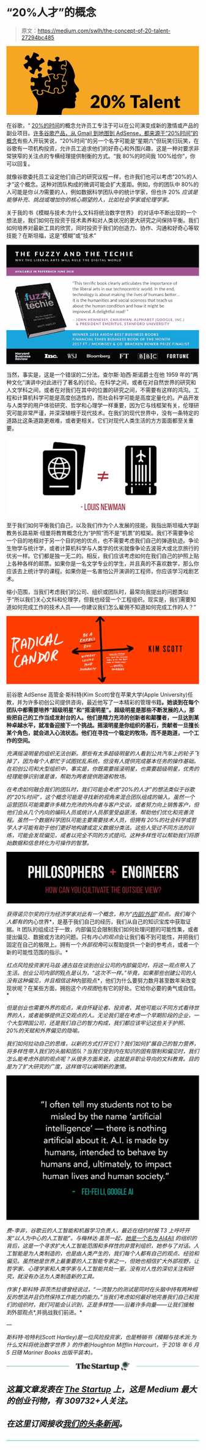 # “20%人才”的概念

> 原文：<https://medium.com/swlh/the-concept-of-20-talent-27294bc485>

![](img/7f93a7e7448a1995e45246c4e6c8f18b.png)

在谷歌，“ [20%的时间](https://hbr.org/2013/08/just-how-valuable-is-googles-2-1)的概念允许员工专注于可以在公司演变成新的激情或产品的副业项目。[许多谷歌产品，从 Gmail 到地图到 AdSense，都来源于“20%时间”的概念](https://mastersofscale.com/tim-ferriss-ten-commandments-of-startup-success/)有些人开玩笑说，“20%时间”的另一个名字可能是“星期六”但玩笑归玩笑，在谷歌有一项机构投资，允许员工追求他们的好奇心和外围兴趣，这是一种对要求非常狭窄的关注点的专横经理提供制衡的方式。“我 80%的时间我 100%给你”，你可以回复。

就像谷歌委托员工设定他们自己的研究议程一样，也许我们也可以考虑“20%的人才”这个概念。这种对团队构成的微调可能会扩大差距。例如，你的团队中 80%的人可能是你*认为*需要的人，例如数据科学团队中的统计学家，但也许 20% *应该是能够补充、挑战或增加你的核心期望的人，比如社会学家或伦理学家。*

关于我的书《模糊与技术:为什么文科将统治数字世界》 的对话中不断出现的一个想法是，我们如何在投资于技术素养和对人类状况的更大研究之间保持平衡。我们如何培养对最新工具的欣赏，同时投资于我们的创造力、协作、沟通和好奇心等软技能？在斯坦福，这是“模糊”或“技术”

![](img/4c8d6190198f54dc97de81f7edf42f37.png)

当然，事实是，这是一个错误的二分法。查尔斯·珀西·斯诺爵士在他 1959 年的“两种文化”演讲中对此进行了著名的讨论。在科学之间，或者在对自然世界的研究和人文学科之间，或者在对我们在其中的位置的研究之间，不需要有这样的鸿沟。工程和计算机科学可能是高度创造性的，而社会科学可能是高度定量化的。产品开发与人类学的用户体验研究、哲学和心理学一样重要，因为它与线框架有关，伦理研究可能非常严谨，并深深植根于现代技术。在我们的现代世界中，没有一条特定的道路比这条道路更艰难，或者更相关。它们对现代人类生活的方方面面都至关重要。

![](img/e43e868ff1baad76d60543887c58f397.png)

至于我们如何平衡我们自己，以及我们作为个人发展的技能，我指出斯坦福大学副教务长路易斯·纽曼将教育概念化为“护照”而不是“机票”的框架。我们不需要争论一个目的地相对于另一个目的地的优点，也不需要考虑我们自己的弹道轨迹。争论生物学与统计学，或者计算机科学与人类学的优劣就像争论去波哥大或北京旅行的优劣一样。它们都是独一无二的。相反，我们应该考虑如何在我们自己的护照上贴上各种各样的邮票。如果你是一名文学专业的学生，并且真的不喜欢数学，那么你应该去上统计学的课程。如果你是一名害怕公开演讲的工程师，你应该学习戏剧艺术。

缩小范围，当我们考虑我们的公司、组织或团队时，最常向我提出的问题类似于“所以我们关心文科和伦理学，但我也经营一个工程组织。现实是，我们需要知道如何完成工作的技术人员——你建议我们怎么雇佣不知道如何完成工作的人？”

![](img/282ebe6e0c6cddb7bd53c48f0ddc4bb5.png)

前谷歌 AdSense 高管金·斯科特(Kim Scott)曾在苹果大学(Apple University)任教，并为许多初创公司提供咨询，最近他写了一本精彩的管理书籍[](https://www.amazon.com/Radical-Candor-Kick-Ass-Without-Humanity/dp/1250103517/ref=as_li_ss_tl?_encoding=UTF8&qid=1521828011&sr=1-4&linkCode=ll1&tag=hartglob0c-20&linkId=e20087f3e4c6f6038f0f7175b9bb00e8)**。她谈到在每个团队中都需要培养“超级明星”和“摇滚明星”。超级明星是那些不断发展的人，那些把自己的工作当成发射台的人。他们是精力充沛的创新者和颠覆者，一旦达到某种卓越水平，就准备迎接下一个挑战。摇滚明星是你组织的基石，贡献者一旦擅长某个角色，就会进入心流状态。他们在寻找一个稳定的牧场，而不是跑道，一个工作的空间。**

*充满摇滚明星的组织无法创新。那些有太多超级明星的人看到公共汽车上的轮子飞掉了，因为每个人都忙于试图扰乱系统，但没有人提供完成基本任务的操作基础。在初创公司和大型组织中，事实是，你既需要摇滚明星，也需要超级明星，优秀的经理能够识别谁是谁，帮助为两者提供跑道和牧场。*

*在考虑如何融合我们的团队时，我们可能会考虑“20%的人才”的想法类似于谷歌的“20%时间”，这个概念可能是寻找新的视角来混合团队组成的输入。虽然一个运营团队可能需要许多精力充沛的外向者与客户交谈，或者努力向上销售客户，但他们会从几个内向的编码人员或统计人员那里受益匪浅，帮助他们优化和完善流程。虽然一个数据科学团队可能主要需要技术人员，但拥有 20%的社会科学或哲学人才可能有助于他们更好地构建或定义数据分类法。这些人受过不同方法的训练，可能会发现偏见，或者以完全不同的方式提问。这种多样性可以帮助我们将原始数据和信息转化为可操作的智慧。*

*![](img/ec6b1de97e59e661a643cc093fe96544.png)*

*获得诺贝尔奖的行为经济学家对此有一个概念，称为“[内部/外部](https://www.mckinsey.com/business-functions/strategy-and-corporate-finance/our-insights/daniel-kahneman-beware-the-inside-view)”观点。我们每个人都有的*内心世界*，是基于我们自己的经历，我们从自己的知识宝库中获取证据。It 团队的组成过于一致，内部偏见会限制我们如何处理问题的可能性集，或者提出偏见、数据或方法的问题。只有*内心的观点*会让我们看不到可能性，并把我们固定在自己的极限上。拥有一个*外部视角*可以帮助提供一个新的参考点，或者一个新的可能性范围的指示。*

*红点风险投资家托马兹·通古兹在谈到创业公司的内部偏见时，将这一观点带入了生活。创业公司内部的*观点*是认为，“这次不一样。”毕竟，如果那些创建公司的人没有这种偏见，并且相信这种*内部观点*，他们为什么要努力数月甚至数年来改变现状呢？在某些方面，拥抱这个*内视图*也有它的好处。它给你必要的勇气或自信。*

*但是创业也需要外界的观点，来自怀疑论者、投资者、其他可能以不同方式看待世界的人，或者能够提供正交观点的人。无论我们是在考虑一个早期阶段的企业，一个大型跨国公司，还是我们自己的智力构成，我们都应该牢记这些关于护照、20%的天赋和外界偏见的隐喻。*

*我们如何拉动自己的思维，以新的方式打开它们？我们如何扩展自己的智力营养，将多样性带入我们的头脑和团队？当我们受到内在知识的固有限制和偏见时，我们怎么能考虑外部的观点呢？从很多方面来说，这就是非职业导向的文科教育。目的是为了扩大研究的广度，这样做可以阐明新的激情。*

*![](img/d66c9390b05494d6275f7a34e4fad72e.png)*

*费-李非，谷歌云的人工智能和机器学习负责人，最近在纽约时报 T3 上呼吁开发“以人为中心的人工智能”。与梅林达·盖茨一起，[她是一个名为 AI4All](https://www.wired.com/2017/05/melinda-gates-and-fei-fei-li-want-to-liberate-ai-from-guys-with-hoodies/) 的组织的背后，这是一个寻求扩大人工智能范围和多样性的非营利组织，她参与了对话。人工智能是为人类制造的，也是由人类产生的，我们每个人都有自己的观点、经验和偏见。虽然她是世界上最重要的人工智能专家之一，但她也相信扩大外部视野，让哲学家、心理学家和人类学家与人工智能共处一室。没有对人性的深切关注和研究，就没有办法为人类制造新的工具。*

*作家 f·斯科特·菲茨杰拉德曾经说过，“一流智力的测试是同时在头脑中持有两种相反的想法并且仍然保持工作能力的能力。”当我们考虑如何最好地完善我们自己和我们的组织时，我们可能会认识到，正是多样性——沿着许多向量——让我们接触到*外部观点*,并挑战我们前进。*

*—*

**斯科特·哈特利(Scott Hartley)是一位风险投资家，也是畅销书《模糊与技术派:为什么文科将统治数字世界* *》的作者(Houghton Mifflin Harcourt，于 2018 年 6 月 5 日随 Mariner Books 出版平装本)。**

*[![](img/308a8d84fb9b2fab43d66c117fcc4bb4.png)](https://medium.com/swlh)*

## *这篇文章发表在 [The Startup](https://medium.com/swlh) 上，这是 Medium 最大的创业刊物，有 309732+人关注。*

## *在这里订阅接收[我们的头条新闻](http://growthsupply.com/the-startup-newsletter/)。*

*[![](img/b0164736ea17a63403e660de5dedf91a.png)](https://medium.com/swlh)*